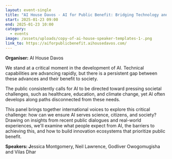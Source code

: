 ```yaml
---
layout: event-single
title: "AI House Davos - AI for Public Benefit: Bridging Technology and Society"
start: 2025-01-23 09:00
end: 2025-01-23 10:00
category:
  - events
image: /assets/uploads/copy-of-ai-house-speaker-templates-1-.png
link_to: https://aiforpublicbenefit.aihousedavos.com/
---
```

**Organiser:** AI House Davos 

We stand at a critical moment in the development of AI. Technical capabilities are advancing rapidly, but there is a persistent gap between these advances and their benefit to society.

The public consistently calls for AI to be directed toward pressing societal challenges, such as healthcare, education, and climate change, yet AI often develops along paths disconnected from these needs.

This panel brings together international voices to explore this critical challenge: how can we ensure AI serves science, citizens, and society? Drawing on insights from recent public dialogues and real-world experiences, we'll examine what people expect from AI, the barriers to achieving this, and how to build innovation ecosystems that prioritize public benefit.

**S﻿peakers: J**essica Montgomery, Neil Lawrence, Godliver Owogomugisha and Vilas Dhar